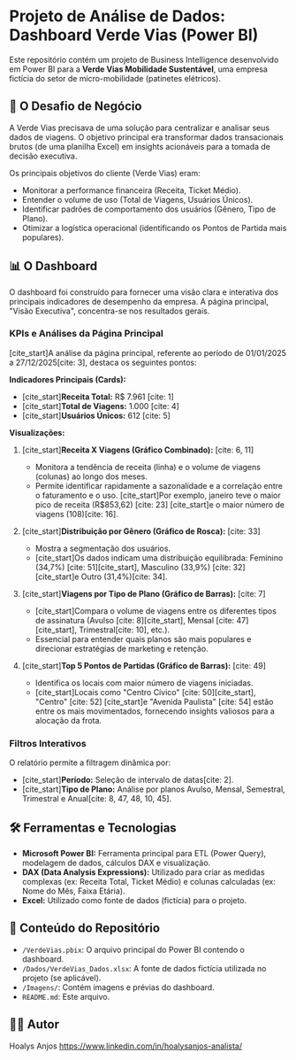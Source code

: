 # Projeto de Análise de Dados: Dashboard Verde Vias (Power BI)

Este repositório contém um projeto de Business Intelligence desenvolvido em Power BI para a **Verde Vias Mobilidade Sustentável**, uma empresa fictícia do setor de micro-mobilidade (patinetes elétricos).

## 🚀 O Desafio de Negócio

A Verde Vias precisava de uma solução para centralizar e analisar seus dados de viagens. O objetivo principal era transformar dados transacionais brutos (de uma planilha Excel) em insights acionáveis para a tomada de decisão executiva.

Os principais objetivos do cliente (Verde Vias) eram:
* Monitorar a performance financeira (Receita, Ticket Médio).
* Entender o volume de uso (Total de Viagens, Usuários Únicos).
* Identificar padrões de comportamento dos usuários (Gênero, Tipo de Plano).
* Otimizar a logística operacional (identificando os Pontos de Partida mais populares).

## 📊 O Dashboard

O dashboard foi construído para fornecer uma visão clara e interativa dos principais indicadores de desempenho da empresa. A página principal, "Visão Executiva", concentra-se nos resultados gerais.

 
### KPIs e Análises da Página Principal

[cite_start]A análise da página principal, referente ao período de 01/01/2025 a 27/12/2025[cite: 3], destaca os seguintes pontos:

**Indicadores Principais (Cards):**
* [cite_start]**Receita Total:** R$ 7.961 [cite: 1]
* [cite_start]**Total de Viagens:** 1.000 [cite: 4]
* [cite_start]**Usuários Únicos:** 612 [cite: 5]

**Visualizações:**
1.  [cite_start]**Receita X Viagens (Gráfico Combinado):** [cite: 6, 11]
    * Monitora a tendência de receita (linha) e o volume de viagens (colunas) ao longo dos meses.
    * Permite identificar rapidamente a sazonalidade e a correlação entre o faturamento e o uso. [cite_start]Por exemplo, janeiro teve o maior pico de receita (R$853,62) [cite: 23] [cite_start]e o maior número de viagens (108)[cite: 16].

2.  [cite_start]**Distribuição por Gênero (Gráfico de Rosca):** [cite: 33]
    * Mostra a segmentação dos usuários.
    * [cite_start]Os dados indicam uma distribuição equilibrada: Feminino (34,7%) [cite: 51][cite_start], Masculino (33,9%) [cite: 32] [cite_start]e Outro (31,4%)[cite: 34].

3.  [cite_start]**Viagens por Tipo de Plano (Gráfico de Barras):** [cite: 7]
    * [cite_start]Compara o volume de viagens entre os diferentes tipos de assinatura (Avulso [cite: 8][cite_start], Mensal [cite: 47][cite_start], Trimestral[cite: 10], etc.).
    * Essencial para entender quais planos são mais populares e direcionar estratégias de marketing e retenção.

4.  [cite_start]**Top 5 Pontos de Partidas (Gráfico de Barras):** [cite: 49]
    * Identifica os locais com maior número de viagens iniciadas.
    * [cite_start]Locais como "Centro Cívico" [cite: 50][cite_start], "Centro" [cite: 52] [cite_start]e "Avenida Paulista" [cite: 54] estão entre os mais movimentados, fornecendo insights valiosos para a alocação da frota.

### Filtros Interativos
O relatório permite a filtragem dinâmica por:
* [cite_start]**Período:** Seleção de intervalo de datas[cite: 2].
* [cite_start]**Tipo de Plano:** Análise por planos Avulso, Mensal, Semestral, Trimestral e Anual[cite: 8, 47, 48, 10, 45].

## 🛠️ Ferramentas e Tecnologias

* **Microsoft Power BI:** Ferramenta principal para ETL (Power Query), modelagem de dados, cálculos DAX e visualização.
* **DAX (Data Analysis Expressions):** Utilizado para criar as medidas complexas (ex: Receita Total, Ticket Médio) e colunas calculadas (ex: Nome do Mês, Faixa Etária).
* **Excel:** Utilizado como fonte de dados (fictícia) para o projeto.

## 📁 Conteúdo do Repositório

* `/VerdeVias.pbix`: O arquivo principal do Power BI contendo o dashboard.
* `/Dados/VerdeVias_Dados.xlsx`: A fonte de dados fictícia utilizada no projeto (se aplicável).
* `/Imagens/`: Contém imagens e prévias do dashboard.
* `README.md`: Este arquivo.

## 👨‍💻 Autor

Hoalys Anjos
https://www.linkedin.com/in/hoalysanjos-analista/
